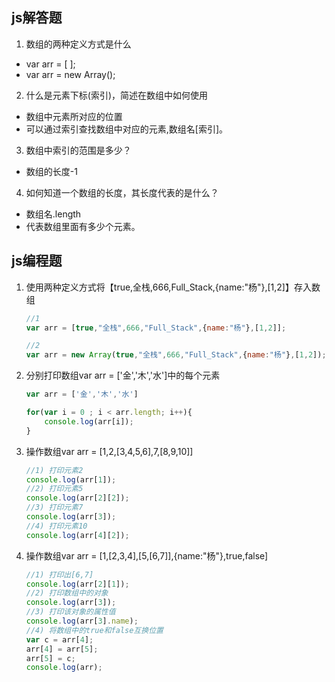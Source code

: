 ## js解答题

1. 数组的两种定义方式是什么
- var arr = [ ];
- var arr = new Array();

2. 什么是元素下标(索引)，简述在数组中如何使用

- 数组中元素所对应的位置
- 可以通过索引查找数组中对应的元素,数组名[索引]。

3. 数组中索引的范围是多少？

- 数组的长度-1

4. 如何知道一个数组的长度，其长度代表的是什么？

- 数组名.length
- 代表数组里面有多少个元素。


## js编程题

1. 使用两种定义方式将【true,全栈,666,Full_Stack,{name:"杨"},[1,2]】存入数组

   ```js
   //1
   var arr = [true,"全栈",666,"Full_Stack",{name:"杨"},[1,2]];
   
   //2
   var arr = new Array(true,"全栈",666,"Full_Stack",{name:"杨"},[1,2]);
   ```

2. 分别打印数组var arr = ['金','木','水']中的每个元素

   ```js
   var arr = ['金','木','水']
   
   for(var i = 0 ; i < arr.length; i++){
       console.log(arr[i]);
   }
   ```

3. 操作数组var arr = [1,2,[3,4,5,6],7,[8,9,10]]

   ```js
   //1) 打印元素2
   console.log(arr[1]);
   //2) 打印元素5
   console.log(arr[2][2]);
   //3) 打印元素7
   console.log(arr[3]);
   //4) 打印元素10
   console.log(arr[4][2]);
   ```

4.  操作数组var arr = [1,[2,3,4],[5,[6,7]],{name:"杨"},true,false]

    ```js
    //1) 打印出[6,7]
    console.log(arr[2][1]);
    //2) 打印数组中的对象
    console.log(arr[3]);
    //3) 打印该对象的属性值
    console.log(arr[3].name);
    //4) 将数组中的true和false互换位置
    var c = arr[4];
    arr[4] = arr[5];
    arr[5] = c;
    console.log(arr);
    ```

